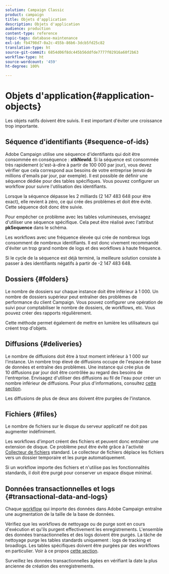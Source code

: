 ```yaml
---
solution: Campaign Classic
product: campaign
title: Objets d'application
description: Objets d'application
audience: production
content-type: reference
topic-tags: database-maintenance
exl-id: fb4798d7-0a2c-455b-86b6-3dcb5fd25c82
translation-type: ht
source-git-commit: 6854d06f8dc445b56ddfde7777f02916a60f2b63
workflow-type: ht
source-wordcount: '459'
ht-degree: 100%

---
```


# Objets d&#39;application{#application-objects}

Les objets natifs doivent être suivis. Il est important d&#39;éviter une croissance trop importante.

## Séquence d&#39;identifiants {#sequence-of-ids}

Adobe Campaign utilise une séquence d&#39;identifiants qui doit être consommée en conséquence : **xtkNewId**. Si la séquence est consommée très rapidement (c&#39;est-à-dire à partir de 100 000 par jour), vous devez vérifier que cela correspond aux besoins de votre entreprise (envoi de millions d&#39;emails par jour, par exemple). Il est possible de définir une séquence dédiée pour des tables spécifiques. Vous pouvez configurer un workflow pour suivre l&#39;utilisation des identifiants.

Lorsque la séquence dépasse les 2 milliards (2 147 483 648 pour être exact), elle revient à zéro, ce qui crée des problèmes et doit être évité. Cette séquence doit donc être suivie.

Pour empêcher ce problème avec les tables volumineuses, envisagez d&#39;utiliser une séquence spécifique. Cela peut être réalisé avec l&#39;attribut **pkSequence** dans le schéma.

Les workflows avec une fréquence élevée qui crée de nombreux logs consomment de nombreux identifiants. Il est donc vivement recommandé d&#39;éviter un trop grand nombre de logs et des workflows à haute fréquence.

Si le cycle de la séquence est déjà terminé, la meilleure solution consiste à passer à des identifiants négatifs à partir de -2 147 483 648.

## Dossiers {#folders}

Le nombre de dossiers sur chaque instance doit être inférieur à 1 000. Un nombre de dossiers supérieur peut entraîner des problèmes de performance du client Campaign. Vous pouvez configurer une opération de suivi pour comptabiliser le nombre de dossiers, de workflows, etc. Vous pouvez créer des rapports régulièrement.

Cette méthode permet également de mettre en lumière les utilisateurs qui créent trop d&#39;objets.

## Diffusions {#deliveries}

Le nombre de diffusions doit être à tout moment inférieur à 1 000 sur l&#39;instance. Un nombre trop élevé de diffusions occupe de l&#39;espace de base de données et entraîne des problèmes. Une instance qui crée plus de 10 diffusions par jour doit être contrôlée au regard des besoins de l&#39;entreprise. Envisagez d&#39;utiliser des diffusions au fil de l&#39;eau pour créer un nombre inférieur de diffusions. Pour plus d&#39;informations, consultez [cette section](../../workflow/using/continuous-delivery.md).

Les diffusions de plus de deux ans doivent être purgées de l&#39;instance.

## Fichiers {#files}

Le nombre de fichiers sur le disque du serveur applicatif ne doit pas augmenter indéfiniment.

Les workflows d&#39;import créent des fichiers et peuvent donc entraîner une extension de disque. Ce problème peut être évité grâce à l&#39;activité [Collecteur de fichiers](../../workflow/using/file-collector.md) standard. Le collecteur de fichiers déplace les fichiers vers un dossier temporaire et les purge automatiquement.

Si un workflow importe des fichiers et n&#39;utilise pas les fonctionnalités standards, il doit être purgé pour conserver un espace disque minimal.

## Données transactionnelles et logs {#transactional-data-and-logs}

Chaque [workflow](../../workflow/using/data-life-cycle.md#work-table) qui importe des données dans Adobe Campaign entraîne une augmentation de la taille de la base de données.

Vérifiez que les workflows de nettoyage ou de purge sont en cours d&#39;exécution et qu&#39;ils purgent effectivement les enregistrements. L&#39;ensemble des données transactionnelles et des logs doivent être purgés. La tâche de nettoyage purge les tables standards uniquement : logs de tracking et broadlogs. Les tables spécifiques doivent être purgées par des workflows en particulier. Voir à ce propos [cette section](../../workflow/using/monitoring-workflow-execution.md#purging-the-logs).

Surveillez les données transactionnelles âgées en vérifiant la date la plus ancienne de création des enregistrements.
